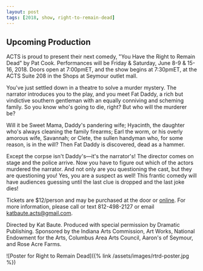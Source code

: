 ```yaml
---
layout: post
tags: [2018, show, right-to-remain-dead]
---
```


## Upcoming Production

ACTS is proud to present their next comedy, "You Have the Right to Remain Dead" by Pat Cook. Performances will be Friday & Saturday, June 8-9 & 15-16, 2018. Doors open at 7:00pmET, and the show begins at 7:30pmET, at the ACTS Suite 208 in the Shops at Seymour outlet mall.

You've just settled down in a theatre to solve a murder mystery. The narrator introduces you to the play, and you meet Fat Daddy, a rich but vindictive southern gentleman with an equally conniving and scheming family. So you know who's going to die, right? But who will the murderer be?

Will it be Sweet Mama, Daddy's pandering wife; Hyacinth, the daughter who's always cleaning the family firearms; Earl the worm, or his overly amorous wife, Savannah; or Clete, the sullen handyman who, for some reason, is in the will? Then Fat Daddy is discovered, dead as a hammer.

Except the corpse isn't Daddy's—it's the narrator's! The director comes on stage and the police arrive. Now you have to figure out which of the actors murdered the narrator. And not only are you questioning the cast, but they are questioning you! Yes, you are a suspect as well! This frantic comedy will have audiences guessing until the last clue is dropped and the last joke dies!

Tickets are $12/person and may be purchased at the door or [online](https://seymouracts.ticketleap.com/rtrd/). For more information, please call or text 812-498-2127 or email [katbaute.acts@gmail.com](mailto:katbaute.acts@gmail.com).

Directed by Kat Baute. Produced with special permission by Dramatic Publishing. Sponsored by the Indiana Arts Commission, Art Works, National Endowment for the Arts, Columbus Area Arts Council, Aaron's of Seymour, and Rose Acre Farms.

![Poster for Right to Remain Dead]({% link /assets/images/rtrd-poster.jpg %})